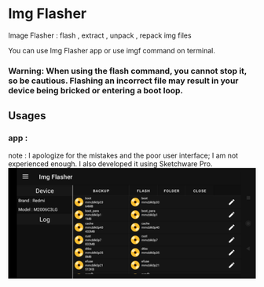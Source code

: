 # Img Flasher
 
Image Flasher : flash , extract , unpack , repack img files

You can use Img Flasher app or use imgf command on terminal.
### Warning: When using the flash command, you cannot stop it, so be cautious. Flashing an incorrect file may result in your device being bricked or entering a boot loop.


## Usages

### app : 
note : I apologize for the mistakes and the poor user interface; I am not experienced enough. I also developed it using Sketchware Pro.
![Screenshot of a comment on a GitHub issue showing an image, added in the Markdown, of an Octocat smiling and raising a tentacle.](https://github.com/YasserNull/img-flasher/blob/main/images/screenshot1.png)

